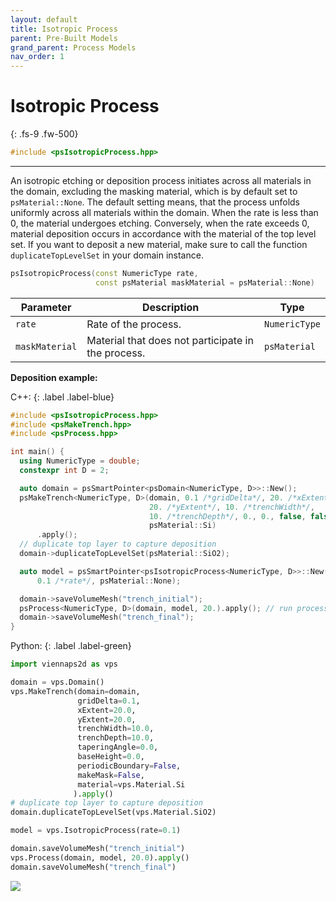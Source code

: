 ```yaml
---
layout: default
title: Isotropic Process
parent: Pre-Built Models
grand_parent: Process Models
nav_order: 1
---
```


# Isotropic Process
{: .fs-9 .fw-500}

```c++
#include <psIsotropicProcess.hpp>
```
---

An isotropic etching or deposition process initiates across all materials in the domain, excluding the masking material, which is by default set to `psMaterial::None`. The default setting means, that the process unfolds uniformly across all materials within the domain. When the rate is less than 0, the material undergoes etching. Conversely, when the rate exceeds 0, material deposition occurs in accordance with the material of the top level set. If you want to deposit a new material, make sure to call the function `duplicateTopLevelSet` in your domain instance.

```c++
psIsotropicProcess(const NumericType rate,
                   const psMaterial maskMaterial = psMaterial::None)
```

| Parameter | Description | Type |
|-----------|-------------|------|
| `rate` | Rate of the process. | `NumericType` |
| `maskMaterial` | Material that does not participate in the process. | `psMaterial` |

__Deposition example:__

C++:
{: .label .label-blue}
```c++
#include <psIsotropicProcess.hpp>
#include <psMakeTrench.hpp>
#include <psProcess.hpp>

int main() {
  using NumericType = double;
  constexpr int D = 2;

  auto domain = psSmartPointer<psDomain<NumericType, D>>::New();
  psMakeTrench<NumericType, D>(domain, 0.1 /*gridDelta*/, 20. /*xExtent*/,
                               20. /*yExtent*/, 10. /*trenchWidth*/,
                               10. /*trenchDepth*/, 0., 0., false, false,
                               psMaterial::Si)
      .apply();
  // duplicate top layer to capture deposition
  domain->duplicateTopLevelSet(psMaterial::SiO2);

  auto model = psSmartPointer<psIsotropicProcess<NumericType, D>>::New(
      0.1 /*rate*/, psMaterial::None);

  domain->saveVolumeMesh("trench_initial");
  psProcess<NumericType, D>(domain, model, 20.).apply(); // run process for 20s
  domain->saveVolumeMesh("trench_final");
}
```

Python:
{: .label .label-green}
```python
import viennaps2d as vps

domain = vps.Domain()
vps.MakeTrench(domain=domain,
               gridDelta=0.1,
               xExtent=20.0,
               yExtent=20.0,
               trenchWidth=10.0,
               trenchDepth=10.0,
               taperingAngle=0.0,
               baseHeight=0.0,
               periodicBoundary=False,
               makeMask=False,
               material=vps.Material.Si
              ).apply()
# duplicate top layer to capture deposition
domain.duplicateTopLevelSet(vps.Material.SiO2)

model = vps.IsotropicProcess(rate=0.1)

domain.saveVolumeMesh("trench_initial")
vps.Process(domain, model, 20.0).apply()
domain.saveVolumeMesh("trench_final")
```

![](../../../assets/images/isotropicDeposition.png)